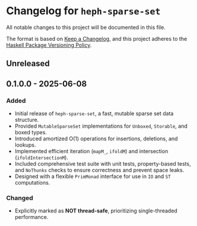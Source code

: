 # Changelog for `heph-sparse-set`

All notable changes to this project will be documented in this file.

The format is based on [Keep a Changelog](https://keepachangelog.com/en/1.0.0/),
and this project adheres to the
[Haskell Package Versioning Policy](https://pvp.haskell.org/).

## Unreleased

## 0.1.0.0 - 2025-06-08

### Added

- Initial release of `heph-sparse-set`, a fast, mutable sparse set data structure.
- Provided `MutableSparseSet` implementations for `Unboxed`, `Storable`, and boxed types.
- Introduced amortized O(1) operations for insertions, deletions, and lookups.
- Implemented efficient iteration (`mapM_`, `ifoldM`) and intersection (`ifoldIntersectionM`).
- Included comprehensive test suite with unit tests, property-based tests, and `NoThunks` checks to ensure correctness and prevent space leaks.
- Designed with a flexible `PrimMonad` interface for use in `IO` and `ST` computations.

### Changed

- Explicitly marked as **NOT thread-safe**, prioritizing single-threaded performance.
